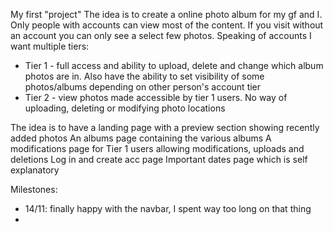 My first "project"
The idea is to create a online photo album for my gf and I. Only people with accounts can view most of the content. If you visit without an account you can only see a select few photos. 
Speaking of accounts I want multiple tiers:
- Tier 1 - full access and ability to upload, delete and change which album photos are in. Also have the ability to set visibility of some photos/albums depending on other person's account tier
- Tier 2 - view photos made accessible by tier 1 users. No way of uploading, deleting or modifying photo locations

The idea is to have a landing page with a preview section showing recently added photos
An albums page containing the various albums
A modifications page for Tier 1 users allowing modifications, uploads and deletions
Log in and create acc page
Important dates page which is self explanatory

Milestones:
- 14/11: finally happy with the navbar, I spent way too long on that thing
- 
